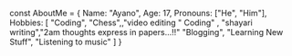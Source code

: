 const AboutMe = {
  Name: "Ayano",
  Age: 17,
  Pronouns: ["He", "Him"],
  Hobbies: [
   "Coding", "Chess",,"video editing "
Coding" , "shayari writing","2am thoughts express in papers...!!"
 "Blogging", "Learning New Stuff", "Listening to music" 
  ]
}
